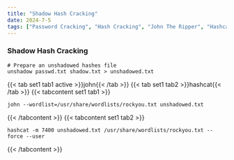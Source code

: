 ```yaml
---
title: "Shadow Hash Cracking"
date: 2024-7-5
tags: ["Password Cracking", "Hash Cracking", "John The Ripper", "Hashcat", "shadow", "Unshadow", "passwd"]
---
```


### Shadow Hash Cracking

```console
# Prepare an unshadowed hashes file
unshadow passwd.txt shadow.txt > unshadowed.txt
```

{{< tab set1 tab1 active >}}john{{< /tab >}}
{{< tab set1 tab2 >}}hashcat{{< /tab >}}
{{< tabcontent set1 tab1 >}}

```console
john --wordlist=/usr/share/wordlists/rockyou.txt unshadowed.txt
```

{{< /tabcontent >}}
{{< tabcontent set1 tab2 >}}

```console
hashcat -m 7400 unshadowed.txt /usr/share/wordlists/rockyou.txt --force --user
```

{{< /tabcontent >}}
